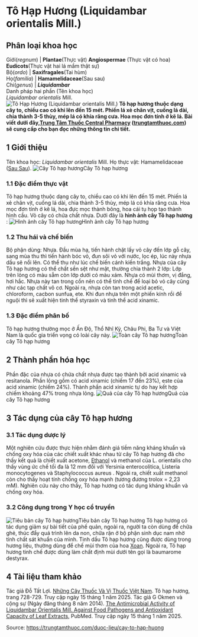 # Tô Hạp Hương (Liquidambar orientalis Mill.)

Phân loại khoa học  
---  
Giới(_regnum_) |  **Plantae**(Thực vật) **Angiospermae** (Thực vật có hoa) **Eudicots**(Thực vật hai lá mầm thật sự)  
Bộ(_ordo_) | **Saxifragales**(Tai hùm)  
Họ(_familia_) | **Hamamelidaceae**(Sau sau)  
Chi(_genus_) | **_Liquidambar_**  
Danh pháp hai phần (Tên khoa học)  
_Liquidambar orientalis_ Mill.  
![Tô Hạp Hương \(Liquidambar orientalis Mill.\)](https://trungtamthuoc.com/images/others/to-hap-huong-1683.jpg)
**Tô hạp hương thuộc dạng cây to, chiều cao có khi lên đến 15 mét. Phiến lá xẻ chân vịt, cuống lá dài, chia thành 3-5 thùy, mép lá có khía răng cưa. Hoa mọc đơn tính ở kẽ lá. Bài viết dưới đây,[Trung Tâm Thuốc Central Pharmacy](https://trungtamthuoc.com/ "Trung Tâm Thuốc Central Pharmacy") ([trungtamthuoc.com](https://trungtamthuoc.com/ "trungtamthuoc.com")) sẽ cung cấp cho bạn đọc những thông tin chi tiết.**
##  1 Giới thiệu
Tên khoa học: _Liquidambar orientalis_ Mill.
Họ thực vật: Hamamelidaceae ([Sau Sau](https://trungtamthuoc.com/duoc-lieu/sau-sau "Sau Sau")).
![Cây Tô hạp hương](https://trungtamthuoc.com/images/item/to-hap-huong-4.jpg)Cây Tô hạp hương
### 1.1 Đặc điểm thực vật
Tô hạp hương thuộc dạng cây to, chiều cao có khi lên đến 15 mét.
Phiến lá xẻ chân vịt, cuống lá dài, chia thành 3-5 thùy, mép lá có khía răng cưa.
Hoa mọc đơn tính ở kẽ lá, hoa đực mọc thành bông, hoa cái tụ họp tạo thành hình cầu. Vỏ cây có chứa chất nhựa.
Dưới đây là **hình ảnh cây Tô hạp hương** :
![Hình ảnh cây Tô hạp hương](https://trungtamthuoc.com/images/item/to-hap-huong-0.jpg)Hình ảnh cây Tô hạp hương
### 1.2 Thu hái và chế biến
Bộ phận dùng: Nhựa.
Đầu mùa hạ, tiến hành chặt lấy vỏ cây đến lớp gỗ cây, sang mùa thu thì tiến hành bóc vỏ, đun sôi vỏ với nước, lọc ép, lúc này nhựa dầu sẽ nổi lên. Có thể thu như lúc chế biến cánh kiến trắng.
Nhựa của cây Tô hạp hương có thể chất sền sệt như mật, thường chia thành 2 lớp: Lớp trên lỏng có màu sẫm còn lớp dưới có màu xám. Nhựa có mùi thơm, vị đắng, hơi hắc.
Nhựa này tan trong cồn nên có thể tinh chế để loại bỏ vỏ cây cũng như các tạp chất vô cơ. Ngoài ra, nhựa còn tan trong acid acetic, chloroform, cacbon sunfua, ete. Khi đun nhựa trên một phiến kính rồi để nguội thì sẽ xuất hiện tinh thể styraxin và tinh thể acid xinamic.
### 1.3 Đặc điểm phân bố
Tô hạp hương thường mọc ở Ấn Độ, Thổ Nhĩ Kỳ, Châu Phi, Ba Tư và Việt Nam là quốc gia triển vọng có loài cây này.
![Toàn cây Tô hạp hương](https://trungtamthuoc.com/images/item/to-hap-huong-1.jpg)Toàn cây Tô hạp hương
##  2 Thành phần hóa học
Phần đặc của nhựa có chứa chất nhựa được tạo thành bởi acid xinamic và resitanola. Phần lỏng gồm có acid xinamic (chiếm 17 đến 23%), este của acid xinamic (chiếm 24%).
Thành phần acid xinamic tự do hay kết hợp chiếm khoảng 47% trong nhựa lỏng. 
![Quả của cây Tô hạp hương](https://trungtamthuoc.com/images/item/to-hap-huong-2.jpg)Quả của cây Tô hạp hương
##  3 Tác dụng của cây Tô hạp hương
### 3.1 Tác dụng dược lý
Một nghiên cứu được thực hiện nhằm đánh giá tiềm năng kháng khuẩn và chống oxy hóa của các chiết xuất khác nhau từ cây Tô hạp hương đã cho thấy kết quả là chiết xuất acetone, [Ethanol](https://trungtamthuoc.com/hoat-chat/ethanol "Ethanol") và methanol của L. orientalis cho thấy vùng ức chế tối đa là 12 mm đối với Yersinia enterocolitica, Listeria monocytogenes và Staphylococcus aureus . Ngoài ra, chiết xuất methanol còn cho thấy hoạt tính chống oxy hóa mạnh (tương đương trolox = 2,23 mM). Nghiên cứu này cho thấy, Tô hạp hương có tác dụng kháng khuẩn và chống oxy hóa.
### 3.2 Công dụng trong Y học cổ truyền
![Tiêu bản cây Tô hạp hương](https://trungtamthuoc.com/images/item/to-hap-huong-3.jpg)Tiêu bản cây Tô hạp hương
Tô hạp hương có tác dụng giảm sự bài tiết của phế quản, ngoài ra, người ta còn dùng để chữa ghẻ, thúc đẩy quá trình lên da non, chữa rận ở bộ phận sinh dục nam nhờ tính chất sát khuẩn của mình.
Tinh dầu Tô hạp hương cũng được dùng trong hương liệu, thường dùng để chế mùi thơm của hoa [Xoan](https://trungtamthuoc.com/duoc-lieu/cay-xoan "Xoan"). Ngoài ra, Tô hạp hương tinh chế được dùng làm chất định mùi dưới tên gọi là baumarome destyrax.
##  4 Tài liệu tham khảo
Tác giả Đỗ Tất Lợi. [Những Cây Thuốc Và Vị Thuốc Việt Nam](https://trungtamthuoc.com/duoc-lieu "Những Cây Thuốc Và Vị Thuốc Việt Nam"). Tô hạp hương, trang 728-729. Truy cập ngày 15 tháng 1 năm 2025.
Tác giả G Okmen và cộng sự (Ngày đăng tháng 8 năm 2014). [The Antimicrobial Activity of Liquidambar Orientalis Mill. Against Food Pathogens and Antioxidant Capacity of Leaf Extracts,](https://pmc.ncbi.nlm.nih.gov/articles/PMC4202513/) PubMed. Truy cập ngày 15 tháng 1 năm 2025.


Source: https://trungtamthuoc.com/duoc-lieu/cay-to-hap-huong